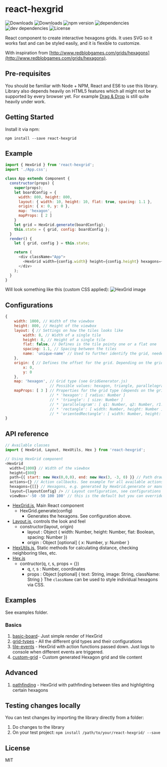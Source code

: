 # react-hexgrid

![Downloads](https://img.shields.io/npm/dm/react-hexgrid.svg)
![Downloads](https://img.shields.io/npm/dt/react-hexgrid.svg)
![npm version](https://img.shields.io/npm/v/react-hexgrid.svg)
![dependencies](https://img.shields.io/david/Hellenic/react-hexgrid.svg)
![dev dependencies](https://img.shields.io/david/dev/Hellenic/react-hexgrid.svg)
![License](https://img.shields.io/npm/l/react-hexgrid.svg)

React component to create interactive hexagons grids. It uses SVG so it works fast and can be styled easily, and it is flexible to customize.

With inspiration from
[http://www.redblobgames.com/grids/hexagons](http://www.redblobgames.com/grids/hexagons).

## Pre-requisites

You should be familiar with Node + NPM, React and ES6 to use this library.
Library also depends heavily on HTML5 features which all might not be supported by every browser yet.
For example [Drag & Drop](http://caniuse.com/#search=drag%20and) is still quite heavily under work.

## Getting Started

Install it via npm:

```shell
npm install --save react-hexgrid
```

## Example

```javascript
import { HexGrid } from 'react-hexgrid';
import './App.css';

class App extends Component {
  constructor(props) {
    super(props);
    let boardConfig = {
      width: 800, height: 800,
      layout: { width: 10, height: 10, flat: true, spacing: 1.1 },
      origin: { x: 0, y: 0 },
      map: 'hexagon',
      mapProps: [ 2 ]
    }
    let grid = HexGrid.generate(boardConfig);
    this.state = { grid, config: boardConfig };
  }
  render() {
    let { grid, config } = this.state;

    return (
      <div className="App">
        <HexGrid width={config.width} height={config.height} hexagons={grid.hexagons} layout={grid.layout} />
      </div>
    );
  }
}
```
Will look something like this (custom CSS applied):
![HexGrid image](https://raw.githubusercontent.com/Hellenic/react-hexgrid/master/HexGrid.png "HexGrid")

## Configurations

```javascript
{
    width: 1000, // Width of the viewbox
    height: 800, // Height of the viewbox
    layout: { // Settings on how the tiles looks like
        width: 8, // Width of a single tile
        height: 8, // Height of a single tile
        flat: false, // Defines is the tile pointy one or a flat one
        spacing: 1.1, // Spacing between the tiles
        name: 'unique-name' // Used to further identify the grid, needed when using multiple instances
    },
    origin: { // Defines the offset for the grid. Depending on the grid type, you might need to adjust this
        x: 0,
        y: 0
    },
    map: 'hexagon', // Grid type (see GridGenerator.js)
                    // Possible values: hexagon, triangle, parallelogram, rectangle, orientedRectangle
    mapProps: [ 3 ] // Properties for the grid type (depends on the grid type)  (see GridGenerator.js)
                    // * 'hexagon': [ radius: Number ]
                    // * 'triangle': [ size: Number ]
                    // * 'parallelogram': [ q1: Number, q2: Number, r1: Number, r1: Number ]
                    // * 'rectangle': [ width: Number, height: Number ]
                    // * 'orientedRectangle': [ width: Number, height: Number ]
}
```

## API reference
```javascript
// Available classes
import { HexGrid, Layout, HexUtils, Hex } from 'react-hexgrid';

// Using HexGrid component
<HexGrid
  width={1000} // Width of the viewbox
  height={800}
  path={{ start: new Hex(0,0,0), end: new Hex(3, -3, 0) }} // Path drawn from between the two points (WIP)
  actions={} // Action callbacks. See example for all available actions.
  hexagons={[]} // Hexagons, e.g. generated by HexGrid.generate or manually created list
  layout={layoutConfig} /> // Layout configuration, see configurations above. Affects how tiles get rendered.
  viewBox='-50 -50 100 100' // this is the default but you can override it if you wish.
```

* [HexGrid.js](https://github.com/Hellenic/react-hexgrid/tree/master/src/HexGrid.js), Main React component
  * HexGrid.generate(config)
    * Generates the hexagons. See configuration above.
* [Layout.js](https://github.com/Hellenic/react-hexgrid/tree/master/src/Layout.js), controls the look and feel
  * constructor(layout, origin)
    * layout : Object { width: Number, height: Number, flat: Boolean, spacing: Number })
    * origin : Object [optional] { x: Number, y: Number }
* [HexUtils.js](https://github.com/Hellenic/react-hexgrid/tree/master/src/HexUtils.js), Static methods for calculating distance, checking neighboring tiles, etc.
* [Hex.js](https://github.com/Hellenic/react-hexgrid/tree/master/src/Hex.js)
  * contructor(q, r, s, props = {})
    * q, r, s : Number, coordinates
    * props : Object [optional] { text: String, image: String, className: String } The `className` can be used to style individual hexagons via CSS.

## Examples

See examples folder.

### Basics

1. [basic-board](https://github.com/Hellenic/react-hexgrid/tree/master/examples/basic-board)- Just simple render of HexGrid
1. [grid-types](https://github.com/Hellenic/react-hexgrid/tree/master/examples/grid-types) - All the different grid types and their configurations
1. [tile-events](https://github.com/Hellenic/react-hexgrid/tree/master/examples/tile-events) - HexGrid with action functions passed down. Just logs to console when different events are triggered.
1. [custom-grid](https://github.com/Hellenic/react-hexgrid/tree/master/examples/custom-grid) - Custom generated Hexagon grid and tile content

## Advanced

1. [pathfinding](https://github.com/Hellenic/react-hexgrid/tree/master/examples/pathfinding) - HexGrid with pathfinding between tiles and highlighting certain hexagons

## Testing changes locally
You can test changes by importing the library directly from a folder:

1. Do changes to the library
2. On your test project: `npm install /path/to/your/react-hexgrid/ --save`

## License

MIT
